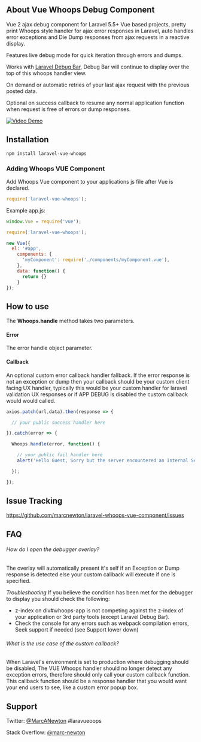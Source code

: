 ## About Vue Whoops Debug Component

Vue 2 ajax debug component for Laravel 5.5+ Vue based projects, pretty print Whoops style handler for ajax error responses in Laravel, auto handles error exceptions and Die Dump responses from ajax requests in a reactive display.

Features live debug mode for quick iteration through errors and dumps.

Works with [Laravel Debug Bar](https://github.com/barryvdh/laravel-debugbar), Debug Bar will continue to display over the top of this whoops handler view.

On demand or automatic retries of your last ajax request with the previous posted data.

Optional on success callback to resume any normal application function when request is free of errors or dump responses.

[![Video Demo](https://img.youtube.com/vi/n0U5a4S3crQ/0.jpg)](https://youtu.be/n0U5a4S3crQ "Video Demo")

## Installation

	npm install laravel-vue-whoops

### Adding Whoops VUE Component

Add Whoops Vue component to your applications js file after Vue is declared.

```javascript
require('laravel-vue-whoops');
```

Example app.js:

```javascript
window.Vue = require('vue');

require('laravel-vue-whoops');

new Vue({
  el: '#app',
    components: {
      'myComponent': require('./components/myComponent.vue'),
    },
    data: function() {
      return {}
    }
});

```

## How to use

The **Whoops.handle** method takes two parameters.

#### Error
The error handle object parameter.

#### Callback
An optional custom error callback handler fallback.
If the error response is not an exception or dump then your callback should be your custom client facing UX handler, typically this would be your custom handler for laravel validation UX responses or if APP DEBUG is disabled the custom callback would would called.

```javascript
axios.patch(url,data).then(response => {

  // your public success handler here

}).catch(error => {

  Whoops.handle(error, function() {

    // your public fail handler here
    alert('Hello Guest, Sorry but the server encountered an Internal Server Error during the processing of your request!');

  });

});
```

## Issue Tracking

https://github.com/marcnewton/laravel-whoops-vue-component/issues

## FAQ

###### How do I open the debugger overlay?

The overlay will automatically present it's self if an Exception or Dump response is detected else your custom callback will execute if one is specified.

*Troubleshooting*
If you believe the condition has been met for the debugger to display you should check the following:
	
+ z-index on div#whoops-app is not competing against the z-index of your application or 3rd party tools (except Laravel Debug Bar).
+ Check the console for any errors such as webpack compilation errors, Seek support if needed (see Support lower down)


###### What is the use case of the custom callback?

When Laravel's environment is set to production where debugging should be disabled, The VUE Whoops handler should no longer detect any exception errors, therefore should only call your custom callback function.
This callback function should be a response handler that you would want your end users to see, like a custom error popup box.

## Support

Twitter: [@MarcANewton](https://twitter.com/MarcANewton) #laravueoops

Stack Overflow: [@marc-newton](https://stackoverflow.com/users/1356141/marc-newton)